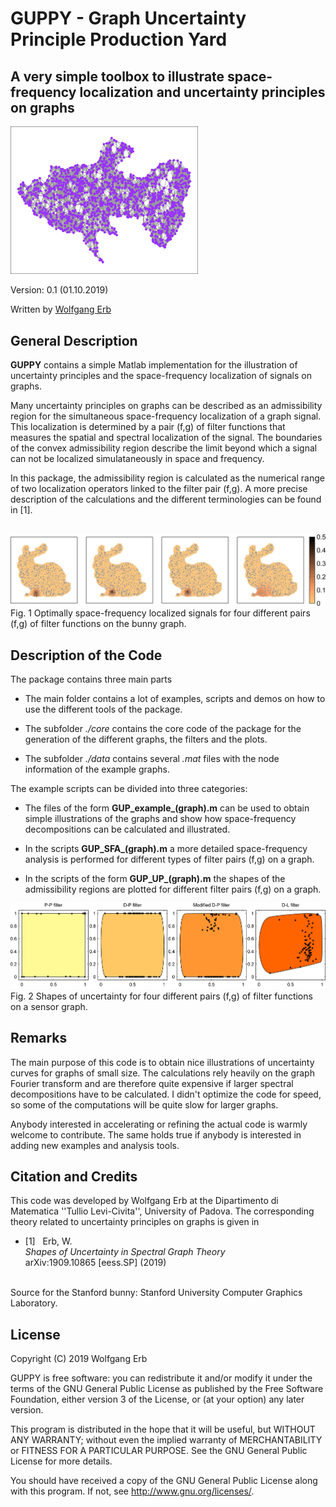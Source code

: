 # GUPPY - Graph Uncertainty Principle Production Yard

A very simple toolbox to illustrate space-frequency localization and uncertainty principles on graphs
--------------------------------------------------------------------------------

<img src="img/example_guppy.png" width="300"> 

Version: 0.1 (01.10.2019)

Written by <a href="http://www.lissajous.it"> Wolfgang Erb</a>



General Description
-------------------

**GUPPY** contains a simple Matlab implementation for the illustration of uncertainty principles and the space-frequency localization of signals on graphs. 

Many uncertainty principles on graphs can be described as an admissibility region for the simultaneous space-frequency localization of a graph signal. This localization is determined by a pair (f,g) of filter functions that measures the spatial and spectral localization of the signal. The boundaries of the convex admissibility region describe the limit beyond which a signal can not be localized simulataneously in space and frequency. 

In this package, the admissibility region is calculated as the numerical range of two localization operators linked to the filter pair (f,g). A more precise description of the calculations and the different terminologies can be found in [1]. 

<br>

<img src="img/SFA_bunny.png" width="800"> 
Fig. 1 Optimally space-frequency localized signals for four different pairs (f,g) of filter functions on the bunny graph. 

Description of the Code
-----------------------

The package contains three main parts

- The main folder contains a lot of examples, scripts and demos on how to use the different tools of the package. 

- The subfolder *./core* contains the core code of the package for the generation of the different graphs, the filters and the plots. 

- The subfolder *./data* contains several *.mat* files with the node information of the example graphs. 

The example scripts can be divided into three categories:

- The files of the form **GUP_example_(graph).m** can be used to obtain simple illustrations of the graphs and show how space-frequency decompositions can be calculated and illustrated. 

- In the scripts **GUP_SFA_(graph).m** a more detailed space-frequency analysis is performed for different types of filter pairs (f,g) on a graph. 

- In the scripts of the form **GUP_UP_(graph).m** the shapes of the admissibility regions are plotted for different filter pairs (f,g) on a graph.  

<img src="img/ShapeUP_sensor1.png" width="800"> 
Fig. 2 Shapes of uncertainty for four different pairs (f,g) of filter functions on a sensor graph. 

Remarks
--------------------

The main purpose of this code is to obtain nice illustrations of uncertainty curves for graphs of small size. The calculations rely heavily on the graph Fourier transform and are therefore quite expensive if larger spectral decompositions have to be calculated. I didn't optimize the code for speed, so some of the computations will be quite slow for larger graphs. 

Anybody interested in accelerating or refining the actual code is warmly welcome to contribute. The same holds true if anybody is interested in adding new examples and analysis tools.


Citation and Credits
--------------------

This code was developed by Wolfgang Erb at the Dipartimento di Matematica ''Tullio Levi-Civita'', University of Padova. The corresponding theory related to uncertainty principles on graphs is given in


*   [1] &nbsp; Erb, W. <br>
    <i> Shapes of Uncertainty in Spectral Graph Theory </i> <br>
    arXiv:1909.10865  [eess.SP] (2019) 

<br>
Source for the Stanford bunny: Stanford
University Computer Graphics Laboratory.


License
-------

Copyright (C) 2019 Wolfgang Erb

GUPPY is free software: you can redistribute it and/or modify
it under the terms of the GNU General Public License as published by
the Free Software Foundation, either version 3 of the License, or
(at your option) any later version.

This program is distributed in the hope that it will be useful,
but WITHOUT ANY WARRANTY; without even the implied warranty of
MERCHANTABILITY or FITNESS FOR A PARTICULAR PURPOSE.  See the
GNU General Public License for more details.

You should have received a copy of the GNU General Public License
along with this program. If not, see <http://www.gnu.org/licenses/>.
